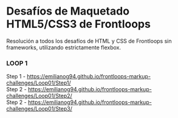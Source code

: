 # Desafíos de Maquetado HTML5/CSS3 de Frontloops
Resolución a todos los desafíos de HTML y CSS de Frontloops sin frameworks, utilizando estrictamente flexbox.

### LOOP 1

Step 1 - https://emilianog94.github.io/frontloops-markup-challenges/Loop01/Step1/ <br/>
Step 2 - https://emilianog94.github.io/frontloops-markup-challenges/Loop01/Step2/ <br/>
Step 2 - https://emilianog94.github.io/frontloops-markup-challenges/Loop01/Step3/ <br/>
